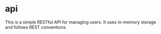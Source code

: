 # api
This is a simple RESTful API for managing users. It uses in-memory storage and follows REST conventions.